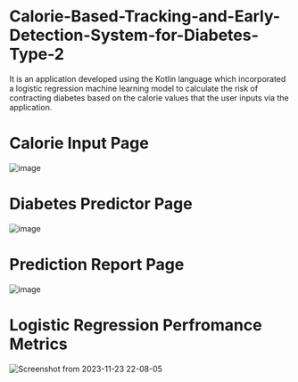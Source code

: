 # Calorie-Based-Tracking-and-Early-Detection-System-for-Diabetes-Type-2

It is an application developed using the Kotlin language which incorporated a  logistic regression machine learning
model to calculate the risk of contracting diabetes based on the calorie values that the user
inputs via the application.

# Calorie Input Page
![image](https://github.com/the-original-copy/Calorie-Based-Tracking-and-Early-Detection-System-for-Diabetes-Type-2/assets/77143082/5b422b86-69a7-461e-a6ea-584510260c0c)

# Diabetes Predictor Page
![image](https://github.com/the-original-copy/Calorie-Based-Tracking-and-Early-Detection-System-for-Diabetes-Type-2/assets/77143082/771b0e80-61f8-4a41-baba-a7c171b04a5a)

# Prediction Report Page
![image](https://github.com/the-original-copy/Calorie-Based-Tracking-and-Early-Detection-System-for-Diabetes-Type-2/assets/77143082/f33c35e1-ad09-4c62-835d-ecb19c410c80)

# Logistic Regression Perfromance Metrics
![Screenshot from 2023-11-23 22-08-05](https://github.com/the-original-copy/Calorie-Based-Tracking-and-Early-Detection-System-for-Diabetes-Type-2/assets/77143082/bb5d7c53-22cc-4f8f-aa68-0c4799a27798)
